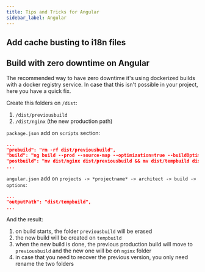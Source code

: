 ```yaml
---
title: Tips and Tricks for Angular
sidebar_label: Angular
---
```


## Add cache busting to i18n files

## Build with zero downtime on Angular

The recommended way to have zero downtime it's using dockerized builds with a docker registry service.
In case that this isn't possible in your project, here you have a quick fix.

Create this folders on `/dist`:

1. `/dist/previousbuild`
1. `/dist/nginx` (the new production path)

`package.json` add on `scripts` section:

```json
...
"prebuild": "rm -rf dist/previousbuild",
"build": "ng build --prod --source-map --optimization=true --buildOptimizer=true --progress=true",
"postbuild": "mv dist/nginx dist/previousbuild && mv dist/tempbuild dist/nginx",
...
```

`angular.json` add on `projects -> *projectname* -> architect -> build -> options`:

```json
...
"outputPath": "dist/tempbuild",
...
```

And the result:

1. on build starts, the folder `previousbuild` will be erased
1. the new build will be created on `tempbuild`
1. when the new build is done, the previous production build will move to `previousbuild` and the new one will be on
 `nginx` folder
1. in case that you need to recover the previous version, you only need rename the two folders
